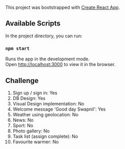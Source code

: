 This project was bootstrapped with [Create React App](https://github.com/facebook/create-react-app).

## Available Scripts

In the project directory, you can run:

### `npm start`

Runs the app in the development mode.<br />
Open [http://localhost:3000](http://localhost:3000) to view it in the browser.

## Challenge

1. Sign up / sign in:                   Yes
2. DB Design:                           Yes
3. Visual Design implementation:        No
4. Welcome message 'Good day Swapnil':  Yes
5. Weather using geolocation:           No
6. News:                                No
7. Sport:                               No
8. Photo gallery:                       No
9. Task list (assign complete):         No
10. Favourite warmer:                   No